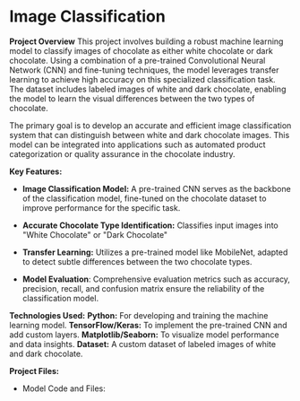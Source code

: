 # Image Classification

**Project Overview**
This project involves building a robust machine learning model to classify images of chocolate as either white chocolate or dark chocolate. Using a combination of a pre-trained Convolutional Neural Network (CNN) and fine-tuning techniques, the model leverages transfer learning to achieve high accuracy on this specialized classification task. The dataset includes labeled images of white and dark chocolate, enabling the model to learn the visual differences between the two types of chocolate.

The primary goal is to develop an accurate and efficient image classification system that can distinguish between white and dark chocolate images. This model can be integrated into applications such as automated product categorization or quality assurance in the chocolate industry.

**Key Features:**
- **Image Classification Model:** A pre-trained CNN serves as the backbone of the classification model, fine-tuned on the chocolate dataset to improve performance for the specific task.

- **Accurate Chocolate Type Identification:** Classifies input images into "White Chocolate" or "Dark Chocolate"

- **Transfer Learning:** Utilizes a pre-trained model like MobileNet, adapted to detect subtle differences between the two chocolate types.

- **Model Evaluation**: Comprehensive evaluation metrics such as accuracy, precision, recall, and confusion matrix ensure the reliability of the classification model.

**Technologies Used:**
**Python:** For developing and training the machine learning model.
**TensorFlow/Keras:** To implement the pre-trained CNN and add custom layers.
**Matplotlib/Seaborn:** To visualize model performance and data insights.
**Dataset:** A custom dataset of labeled images of white and dark chocolate.

**Project Files:**
- Model Code and Files: 

